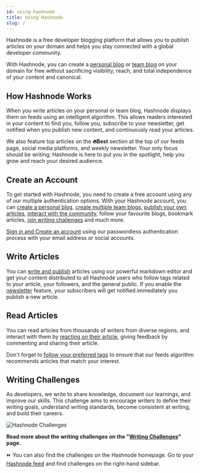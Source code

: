 ```yaml
---
id: using-hashnode
title: Using Hashnode
slug: /
---
```


Hashnode is a free developer blogging platform that allows you to publish articles on your domain and helps you stay connected with a global developer community.

With Hashnode, you can create a [personal blog](create-personal-blog.md) or [team blog](create-team-blog.md) on your domain for free without sacrificing visibility, reach, and total independence of your content and canonical.

## How Hashnode Works

When you write articles on your personal or team blog, Hashnode displays them on feeds using an intelligent algorithm. This allows readers interested in your content to find you, follow you, subscribe to your newsletter, get notified when you publish new content, and continuously read your articles.

We also feature top articles on the **🔥Best** section at the top of our feeds page, social media platforms, and weekly newsletter. Your only focus should be writing; Hashnode is here to put you in the spotlight, help you grow and reach your desired audience.

## Create an Account

To get started with Hashnode, you need to create a free account using any of our multiple authentication options. With your Hashnode account, you can [create a personal blog](create-personal-blog.md), [create multiple team blogs](create-team-blog.md),  [publish your own articles](write-an-article.md), [interact with the community](#read-articles), follow your favourite blogs, bookmark articles, [join writing challenges](#join-the-2articles1week-challenge) and much more.

[Sign in and Create an account](#create-an-account) using our passwordless authentication process with your email address or social accounts.

## Write Articles

You can [write and publish](write-an-article.md) articles using our powerful markdown editor and get your content distributed to all Hashnode users who follow tags related to your article, your followers, and the general public. If you enable the [newsletter](newsletter.md) feature, your subscribers will get notified immediately you publish a new article.

## Read Articles

You can read articles from thousands of writers from diverse regions, and interact with them by [reacting on their article](hashnode-glossary#reaction), giving feedback by commenting and sharing their article.

Don't forget to [follow your preferred tags](https://hashnode.com/tags) to ensure that our feeds algorithm recommends articles that match your interest.

## Writing Challenges

As developers, we write to share knowledge, document our learnings, and improve our skills. This challenge aims to encourage writers to define their writing goals, understand writing standards, become consistent at writing, and build their careers. 

![Hashnode Challenges](https://cdn.hashnode.com/res/hashnode/image/upload/v1607959597538/RahvoD9aV.png?auto=compress&auto=compress)

**Read more about the writing challenges on the "[Writing Challenges](writing-challenges)" page.**

⏩ You can also find the challenges on the Hashnode homepage. Go to your [Hashnode feed](https://hashnode.com/) and find challenges on the right-hand sidebar.